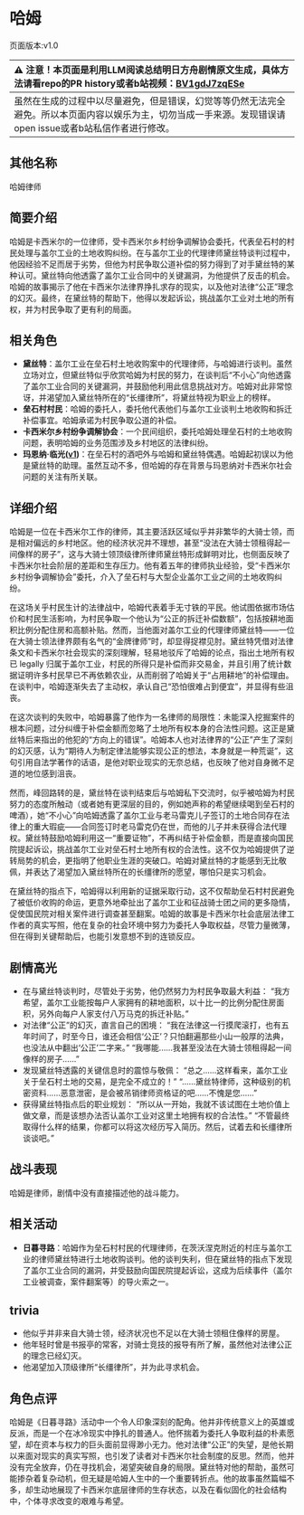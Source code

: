 # 哈姆
页面版本:v1.0
 

| :warning: 注意！本页面是利用LLM阅读总结明日方舟剧情原文生成，具体方法请看repo的PR history或者b站视频：[BV1gdJ7zqESe](https://www.bilibili.com/video/BV1gdJ7zqESe/)         |
|:----------------------------|
| 虽然在生成的过程中以尽量避免，但是错误，幻觉等等仍然无法完全避免。所以本页面内容以娱乐为主，切勿当成一手来源。发现错误请open issue或者b站私信作者进行修改。|



## 其他名称
哈姆律师
## 简要介绍
哈姆是卡西米尔的一位律师，受卡西米尔乡村纷争调解协会委托，代表垒石村的村民处理与盖尔工业的土地收购纠纷。在与盖尔工业的代理律师黛丝特谈判过程中，他因经验不足而居于劣势，但他为村民争取公道补偿的努力得到了对手黛丝特的某种认可。黛丝特向他透露了盖尔工业合同中的关键漏洞，为他提供了反击的机会。哈姆的故事揭示了他在卡西米尔法律界挣扎求存的现实，以及他对法律“公正”理念的幻灭。最终，在黛丝特的帮助下，他得以发起诉讼，挑战盖尔工业对土地的所有权，并为村民争取了更有利的局面。
## 相关角色
-   **黛丝特**：盖尔工业在垒石村土地收购案中的代理律师，与哈姆进行谈判。虽然立场对立，但黛丝特似乎欣赏哈姆为村民的努力，在谈判后“不小心”向他透露了盖尔工业合同的关键漏洞，并鼓励他利用此信息挑战对方。哈姆对此非常惊讶，并渴望加入黛丝特所在的“长缰律所”，将黛丝特视为职业上的榜样。
-   **垒石村村民**：哈姆的委托人，委托他代表他们与盖尔工业谈判土地收购和拆迁补偿事宜。哈姆承诺为村民争取公道的补偿。
-   **卡西米尔乡村纷争调解协会**：一个民间组织，委托哈姆处理垒石村的土地收购问题，表明哈姆的业务范围涉及乡村地区的法律纠纷。
-   **玛恩纳·临光([v1](extended_char_4ec778.md))**：在垒石村的酒吧外与哈姆和黛丝特偶遇。哈姆起初误以为他是黛丝特的助理。虽然互动不多，但哈姆的存在背景与玛恩纳对卡西米尔社会问题的关注有所关联。
## 详细介绍
哈姆是一位在卡西米尔工作的律师，其主要活跃区域似乎并非繁华的大骑士领，而是相对偏远的乡村地区。他的经济状况并不理想，甚至“没法在大骑士领租得起一间像样的房子”，这与大骑士领顶级律所律师黛丝特形成鲜明对比，也侧面反映了卡西米尔社会阶层的差距和生存压力。他有着五年的律师执业经验，受“卡西米尔乡村纷争调解协会”委托，介入了垒石村与大型企业盖尔工业之间的土地收购纠纷。

在这场关乎村民生计的法律战中，哈姆代表着手无寸铁的平民。他试图依据市场估价和村民生活影响，为村民争取一个他认为“公正的拆迁补偿数额”，包括按耕地面积比例分配住房和高额补贴。然而，当他面对盖尔工业的代理律师黛丝特——一位在大骑士领法律界颇有名气的“金牌律师”时，却显得捉襟见肘。黛丝特凭借对法律条文和卡西米尔社会现实的深刻理解，轻易地驳斥了哈姆的论点，指出土地所有权已 legally 归属于盖尔工业，村民的所得只是补偿而非交易金，并且引用了统计数据证明许多村民早已不再依赖农业，从而削弱了哈姆关于“占用耕地”的补偿理由。在谈判中，哈姆逐渐失去了主动权，承认自己“恐怕很难占到便宜”，并显得有些沮丧。

在这次谈判的失败中，哈姆暴露了他作为一名律师的局限性：未能深入挖掘案件的根本问题，过分纠缠于补偿金额而忽略了土地所有权本身的合法性问题。这正是黛丝特后来指出的他犯的“方向上的错误”。哈姆本人也对法律界的“公正”产生了深刻的幻灭感，认为“期待人为制定律法能够实现公正的想法，本身就是一种荒诞”，这句引用自法学著作的话语，是他对职业现实的无奈总结，也反映了他对自身微不足道的地位感到沮丧。

然而，峰回路转的是，黛丝特在谈判结束后与哈姆私下交流时，似乎被哈姆为村民努力的态度所触动（或者她有更深层的目的，例如她声称的希望继续喝到垒石村的啤酒），她“不小心”向哈姆透露了盖尔工业与老马雷克儿子签订的土地合同存在法律上的重大瑕疵——合同签订时老马雷克仍在世，而他的儿子并未获得合法代理权。黛丝特鼓励哈姆利用这一“重要证物”，不再纠结于补偿金额，而是直接向国民院提起诉讼，挑战盖尔工业对垒石村土地所有权的合法性。这不仅为哈姆提供了逆转局势的机会，更指明了他职业生涯的突破口。哈姆对黛丝特的才能感到无比敬佩，并表达了渴望加入黛丝特所在的长缰律所的愿望，哪怕只是实习机会。

在黛丝特的指点下，哈姆得以利用新的证据采取行动，这不仅帮助垒石村村民避免了被低价收购的命运，更意外地牵扯出了盖尔工业和征战骑士团之间的更多隐情，促使国民院对相关案件进行调查甚至翻案。哈姆的故事是卡西米尔社会底层法律工作者的真实写照，他在复杂的社会环境中努力为委托人争取权益，尽管力量微薄，但在得到关键帮助后，也能引发意想不到的连锁反应。
## 剧情高光
- 在与黛丝特谈判时，尽管处于劣势，他仍然努力为村民争取最大利益：
    “我方希望，盖尔工业能按每户人家拥有的耕地面积，以十比一的比例分配住房面积，另外向每户人家支付八万马克的拆迁补贴。”
- 对法律“公正”的幻灭，直言自己的困境：
    “我在法律这一行摸爬滚打，也有五年时间了，时至今日，谁还会相信‘公正’？只怕翻遍那些小山一般厚的法典，也没法从中翻出‘公正’二字来。”
    “我哪能......我甚至没法在大骑士领租得起一间像样的房子......”
- 发现黛丝特透露的关键信息时的震惊与敬佩：
    “总之......这样看来，盖尔工业关于垒石村土地的交易，是完全不成立的！”
    “......黛丝特律师，这种级别的机密资料......恶意泄密，是会被吊销律师资格证的吧......不愧是您......”
- 获得黛丝特指点后的职业规划：
    “所以从一开始，我就不该试图在土地价值上做文章，而是该想办法否认盖尔工业对这里土地拥有权的合法性。”
    “不管最终取得什么样的结果，你都可以将这次经历写入简历。然后，试着去和长缰律所谈谈吧。”
## 战斗表现
哈姆是律师，剧情中没有直接描述他的战斗能力。
## 相关活动
-   **日暮寻路**：哈姆作为垒石村村民的代理律师，在茨沃涅克附近的村庄与盖尔工业的律师黛丝特进行土地收购谈判。他的谈判失利，但在黛丝特的指点下发现了盖尔工业合同的漏洞，并受鼓励向国民院提起诉讼，这成为后续事件（盖尔工业被调查，案件翻案等）的导火索之一。
## trivia
- 他似乎并非来自大骑士领，经济状况也不足以在大骑士领租住像样的房屋。
- 他年轻时曾是书报亭的常客，对骑士竞技的报导有所了解，虽然他对法律公正的理念已经幻灭。
- 他渴望加入顶级律所“长缰律所”，并为此寻求机会。
## 角色点评
哈姆是《日暮寻路》活动中一个令人印象深刻的配角。他并非传统意义上的英雄或反派，而是一个在冰冷现实中挣扎的普通人。他怀揣着为委托人争取利益的朴素愿望，却在资本与权力的巨头面前显得渺小无力。他对法律“公正”的失望，是他长期以来面对现实的真实写照，也引发了读者对卡西米尔社会制度的反思。然而，他并没有完全放弃，仍在寻找机会，渴望突破自身的局限。黛丝特对他的帮助，虽然可能掺杂着复杂动机，但无疑是哈姆人生中的一个重要转折点。他的故事虽然篇幅不多，却生动地展现了卡西米尔底层律师的生存状态，以及在看似固化的社会结构中，个体寻求改变的艰难与希望。
